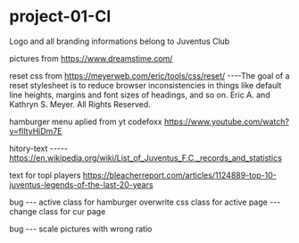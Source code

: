 # project-01-CI


Logo and all branding informations belong to Juventus Club 

pictures from https://www.dreamstime.com/

reset css from https://meyerweb.com/eric/tools/css/reset/ ----The goal of a reset stylesheet is to reduce browser inconsistencies in things like default line heights, margins and font sizes of headings, and so on. Eric A. and Kathryn S. Meyer. All Rights Reserved.


hamburger menu aplied from yt  codefoxx https://www.youtube.com/watch?v=flItyHiDm7E


hitory-text -----https://en.wikipedia.org/wiki/List_of_Juventus_F.C._records_and_statistics


text for topl players https://bleacherreport.com/articles/1124889-top-10-juventus-legends-of-the-last-20-years

bug --- active class for hamburger overwrite css class for active page --- change class for cur page

bug --- scale pictures with wrong ratio 